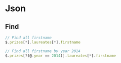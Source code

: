 # Json

## Find

~~~js
// Find all firstname
$.prizes[*].laureates[*].firstname

// Find all firstname by year 2014
$.prizes[?(@.year == 2014)].laureates[*].firstname
~~~
